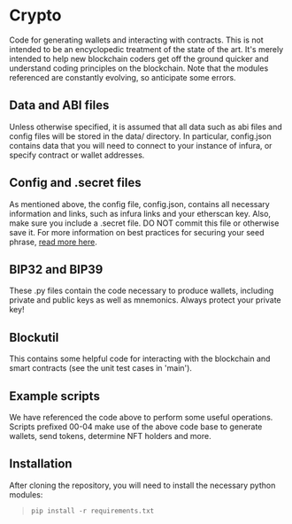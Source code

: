 # Crypto
Code for generating wallets and interacting with contracts.  This is not intended to be an encyclopedic treatment of the state of the art.  It's merely intended to help new blockchain coders get off the ground quicker and understand coding principles on the blockchain.  Note that the modules referenced are constantly evolving, so anticipate some errors.

## Data and ABI files
Unless otherwise specified, it is assumed that all data such as abi files and config files will be stored in the data/ directory.  In particular, config.json contains data that you will need to connect to your instance of infura, or specify contract or wallet addresses.

## Config and .secret files
As mentioned above, the config file, config.json, contains all necessary information and links, such as infura links and your etherscan key.  Also, make sure you include a .secret file.  DO NOT commit this file or otherwise save it.  For more information on best practices for securing your seed phrase, [read more here](https://www.ledger.com/blog/how-to-protect-your-seed-phrase).

## BIP32 and BIP39
These .py files contain the code necessary to produce wallets, including private and public keys as well as mnemonics.  Always protect your private key!

## Blockutil
This contains some helpful code for interacting with the blockchain and smart contracts (see the unit test cases in 'main').

## Example scripts
We have referenced the code above to perform some useful operations.  Scripts prefixed 00-04 make use of the above code base to generate wallets, send tokens, determine NFT holders and more.

## Installation
After cloning the repository, you will need to install the necessary python modules:

> `pip install -r requirements.txt`
